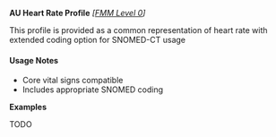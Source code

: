 **AU Heart Rate Profile** *[[FMM Level 0](guidance.html)]*

This profile is provided as a common representation of heart rate with extended coding option for SNOMED-CT usage

#### Usage Notes
* Core vital signs compatible
* Includes appropriate SNOMED coding

**Examples**

TODO